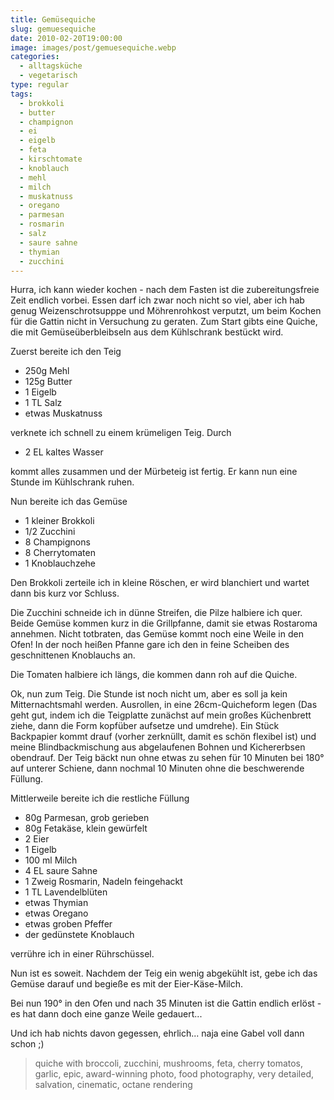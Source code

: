 ```yaml
---
title: Gemüsequiche
slug: gemuesequiche
date: 2010-02-20T19:00:00
image: images/post/gemuesequiche.webp
categories: 
  - alltagsküche
  - vegetarisch
type: regular
tags: 
  - brokkoli
  - butter
  - champignon
  - ei
  - eigelb
  - feta
  - kirschtomate
  - knoblauch
  - mehl
  - milch
  - muskatnuss
  - oregano
  - parmesan
  - rosmarin
  - salz
  - saure sahne
  - thymian
  - zucchini
---
```


Hurra, ich kann wieder kochen - nach dem Fasten ist die zubereitungsfreie Zeit endlich vorbei. Essen darf ich zwar noch nicht so viel, aber ich hab genug Weizenschrotsupppe und Möhrenrohkost verputzt, um beim Kochen für die Gattin nicht in Versuchung zu geraten. Zum Start gibts eine Quiche, die mit Gemüseüberbleibseln aus dem Kühlschrank bestückt wird.

Zuerst bereite ich den Teig

* 250g Mehl 
* 125g Butter 
* 1 Eigelb 
* 1 TL Salz 
* etwas Muskatnuss

verknete ich schnell zu einem krümeligen Teig. Durch

* 2 EL kaltes Wasser

kommt alles zusammen und der Mürbeteig ist fertig. Er kann nun eine Stunde im Kühlschrank ruhen.

Nun bereite ich das Gemüse

* 1 kleiner Brokkoli 
* 1/2 Zucchini 
* 8 Champignons 
* 8 Cherrytomaten 
* 1 Knoblauchzehe

Den Brokkoli zerteile ich in kleine Röschen, er wird blanchiert und wartet dann bis kurz vor Schluss.

Die Zucchini schneide ich in dünne Streifen, die Pilze halbiere ich quer. Beide Gemüse kommen kurz in die Grillpfanne, damit sie etwas Rostaroma annehmen. Nicht totbraten, das Gemüse kommt noch eine Weile in den Ofen! In der noch heißen Pfanne gare ich den in feine Scheiben des geschnittenen Knoblauchs an.

Die Tomaten halbiere ich längs, die kommen dann roh auf die Quiche.

Ok, nun zum Teig. Die Stunde ist noch nicht um, aber es soll ja kein Mitternachtsmahl werden. Ausrollen, in eine 26cm-Quicheform legen (Das geht gut, indem ich die Teigplatte zunächst auf mein großes Küchenbrett ziehe, dann die Form kopfüber aufsetze und umdrehe). Ein Stück Backpapier kommt drauf (vorher zerknüllt, damit es schön flexibel ist) und meine Blindbackmischung aus abgelaufenen Bohnen und Kichererbsen obendrauf. Der Teig bäckt nun ohne etwas zu sehen für 10 Minuten bei 180° auf unterer Schiene, dann nochmal 10 Minuten ohne die beschwerende Füllung.

Mittlerweile bereite ich die restliche Füllung

* 80g Parmesan, grob gerieben 
* 80g Fetakäse, klein gewürfelt 
* 2 Eier 
* 1 Eigelb 
* 100 ml Milch 
* 4 EL saure Sahne 
* 1 Zweig Rosmarin, Nadeln feingehackt 
* 1 TL Lavendelblüten 
* etwas Thymian 
* etwas Oregano 
* etwas groben Pfeffer 
* der gedünstete Knoblauch

verrühre ich in einer Rührschüssel.

Nun ist es soweit. Nachdem der Teig ein wenig abgekühlt ist, gebe ich das Gemüse darauf und begieße es mit der Eier-Käse-Milch.

Bei nun 190° in den Ofen und nach 35 Minuten ist die Gattin endlich erlöst - es hat dann doch eine ganze Weile gedauert...

Und ich hab nichts davon gegessen, ehrlich... naja eine Gabel voll dann schon ;)

> quiche with broccoli, zucchini, mushrooms, feta, cherry tomatos, garlic, epic, award-winning photo, food photography, very detailed, salvation, cinematic, octane rendering